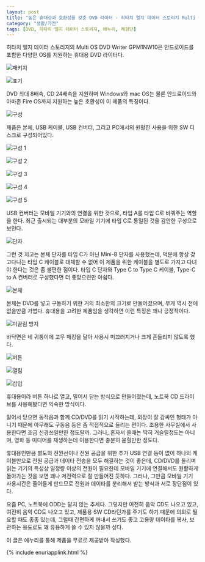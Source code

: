 ```yaml
---
layout: post
title: "높은 휴대성과 호환성을 갖춘 DVD 라이터 - 히타치 엘지 데이터 스토리지 Multi OS DVD Writer GPM1NW10"
category: "생활/가전"
tags: [DVD, 히타치 엘지 데이터 스토리지, 에누리, 체험단]
---
```


히타치 엘지 데이터 스토리지의 Multi OS DVD Writer GPM1NW10은
안드로이드를 포함한 다양한 OS를 지원하는 휴대용 DVD 라이터다.

![패키지](/images/hitachi-lg-gpm1nw10-01.jpg)

![표기](/images/hitachi-lg-gpm1nw10-02.jpg)

DVD 최대 8배속, CD 24배속을 지원하며
Windows와 mac OS는 물론 안드로이드와 아마존 Fire OS까지 지원하는
높은 호환성이 이 제품의 특징이다.

![구성](/images/hitachi-lg-gpm1nw10-03.jpg)

제품은 본체, USB 케이블, USB 컨버터,
그리고 PC에서의 원활한 사용을 위한 SW 디스크로 구성되어있다.

![구성 1](/images/hitachi-lg-gpm1nw10-04.jpg)

![구성 2](/images/hitachi-lg-gpm1nw10-05.jpg)

![구성 3](/images/hitachi-lg-gpm1nw10-06.jpg)

![구성 4](/images/hitachi-lg-gpm1nw10-07.jpg)

![구성 5](/images/hitachi-lg-gpm1nw10-08.jpg)

USB 컨버터는 모바일 기기와의 연결을 위한 것으로,
타입 A를 타입 C로 바꿔주는 역할을 한다.
최근 출시되는 대부분의 모바일 기기에 타입 C로 통일된 것을 감안한 구성으로 보인다.

![단자](/images/hitachi-lg-gpm1nw10-11.jpg)

그런 것 치고는 본체 단자를 타입 C가 아닌 Mini-B 단자를 사용했는데,
덕분에 항상 갖고다니는 타입 C 케이블로 대체할 수 없어
이 제품을 위한 케이블을 별도로 가지고 다녀야 한다는 것은 좀 불편한 점이다.
타입 C 단자와 Type C to Type C 케이블, Type-C to A 컨버터로 구성했다면 더 좋았으련만 아쉽다.

![본체](/images/hitachi-lg-gpm1nw10-09.jpg)

본체는 DVD를 넣고 구동하기 위한 거의 최소한의 크기로 만들어졌으며,
무게 역시 전에 없을만큼 가볍다.
휴대용을 고려한 제품임을 생각하면 이런 특징은 꽤나 긍정적이다.

![미끌림 방지](/images/hitachi-lg-gpm1nw10-10.jpg)

바닥면은 네 귀퉁이에 고무 패킹을 달아 사용시 미끄러지거나 크게 흔들리지 않도록 했다.

![버튼](/images/hitachi-lg-gpm1nw10-12.jpg)

![열림](/images/hitachi-lg-gpm1nw10-13.jpg)

![삽입](/images/hitachi-lg-gpm1nw10-14.jpg)

휴대용이라 버튼 하나로 열고, 밀어서 닫는 방식으로 만들어졌는데,
노트북 CD 드라이브를 사용해봤다면 익숙한 방식이다.

밀어서 닫으면 동작음과 함께 CD/DVD를 읽기 시작하는데,
외장이 잘 감싸인 형태가 아니기 때문에 아무래도 구동음 등은 좀 직접적으로 들리는 편이다.
조용한 사무실에서 사용한다면 조금 신경쓰일만한 정도랄까.
그러나, 혼자서 쓸때는 딱히 거슬릴정도는 아니며,
영화 등 미디어를 재생하는데 이용한다면 충분히 묻힐만한 정도다.

휴대용인만큼 별도의 전원선이나 전원 공급을 위한 추가 USB 연결 등이 없이
하나의 케이블만으로 전원 공급과 데이타 전송을 모두 해결하는 것이 좋은데,
CD/DVD를 돌리며 읽는 기기의 특성상 일정량 이상의 전원이 필요한데
모바일 기기에 연결해서도 원활하게 돌아가는 것을 보면 꽤나 저전력으로 잘 만들어진 듯하다.
그러나, 그만큼 모바일 기기 사용시간은 줄어들게 만드므로
전원과 데이타를 분리해서 받는 방식과 서로 장단점이 있다.

요즘 PC, 노트북에 ODD는 달지 않는 추세다.
그렇지만 여전히 음악 CD도 나오고 있고,
여전히 음악 CD도 나오고 있고,
제품용 SW CD라던가를 주기도 하기 때문에 의외로 필요할 때도 종종 있는데,
그럴때 간편하게 꺼내서 쓰기도 좋고
고용량 데이타를 복사, 보관하는 용도로도 꽤 유용하게 쓸 수 있지 않을까 싶다.



<div class="im im-info">
이 글은 에누리를 통해 제품을 무료로 제공받아 작성했다.
</div>

{% include enuriapplink.html %}
